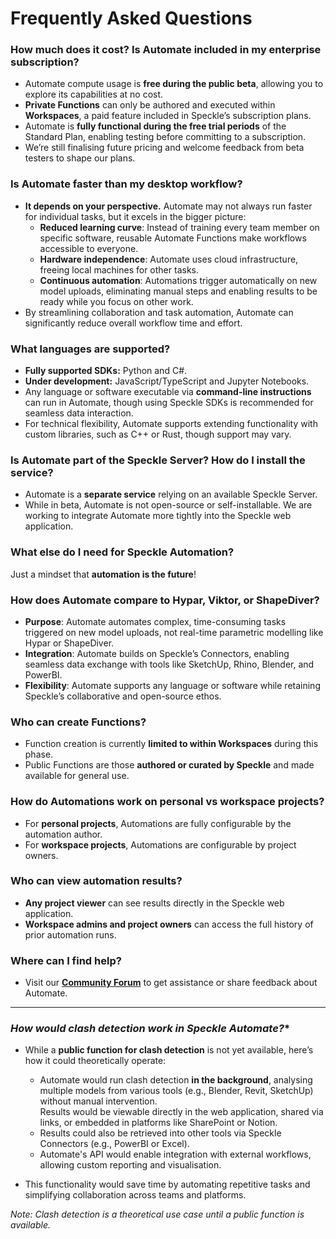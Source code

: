 # Frequently Asked Questions  

### **How much does it cost? Is Automate included in my enterprise subscription?**  
- Automate compute usage is **free during the public beta**, allowing you to explore its capabilities at no cost.  
- **Private Functions** can only be authored and executed within **Workspaces**, a paid feature included in Speckle’s subscription plans.  
- Automate is **fully functional during the free trial periods** of the Standard Plan, enabling testing before committing to a subscription.  
- We’re still finalising future pricing and welcome feedback from beta testers to shape our plans.  

### **Is Automate faster than my desktop workflow?**  
- **It depends on your perspective.** Automate may not always run faster for individual tasks, but it excels in the bigger picture:  
  - **Reduced learning curve**: Instead of training every team member on specific software, reusable Automate Functions make workflows accessible to everyone.  
  - **Hardware independence**: Automate uses cloud infrastructure, freeing local machines for other tasks.  
  - **Continuous automation**: Automations trigger automatically on new model uploads, eliminating manual steps and enabling results to be ready while you focus on other work.  
- By streamlining collaboration and task automation, Automate can significantly reduce overall workflow time and effort.  

### **What languages are supported?**  
- **Fully supported SDKs:** Python and C#.  
- **Under development:** JavaScript/TypeScript and Jupyter Notebooks.  
- Any language or software executable via **command-line instructions** can run in Automate, though using Speckle SDKs is recommended for seamless data interaction.  
- For technical flexibility, Automate supports extending functionality with custom libraries, such as C++ or Rust, though support may vary.  

### **Is Automate part of the Speckle Server? How do I install the service?**  
- Automate is a **separate service** relying on an available Speckle Server.  
- While in beta, Automate is not open-source or self-installable. We are working to integrate Automate more tightly into the Speckle web application.  

### **What else do I need for Speckle Automation?**  
Just a mindset that **automation is the future**!  

### **How does Automate compare to Hypar, Viktor, or ShapeDiver?**  
- **Purpose**: Automate automates complex, time-consuming tasks triggered on new model uploads, not real-time parametric modelling like Hypar or ShapeDiver.  
- **Integration**: Automate builds on Speckle’s Connectors, enabling seamless data exchange with tools like SketchUp, Rhino, Blender, and PowerBI.  
- **Flexibility**: Automate supports any language or software while retaining Speckle’s collaborative and open-source ethos.  

### **Who can create Functions?**  
- Function creation is currently **limited to within Workspaces** during this phase.  
- Public Functions are those **authored or curated by Speckle** and made available for general use.  

### **How do Automations work on personal vs workspace projects?**  
- For **personal projects**, Automations are fully configurable by the automation author.  
- For **workspace projects**, Automations are configurable by project owners.  

### **Who can view automation results?**  
- **Any project viewer** can see results directly in the Speckle web application.  
- **Workspace admins and project owners** can access the full history of prior automation runs.  

### **Where can I find help?**  
- Visit our [**Community Forum**](https://speckle.community/invites/Fbk5j1wbRW) to get assistance or share feedback about Automate. 

---

### **How would clash detection* work in Speckle Automate?**  
- While a **public function for clash detection** is not yet available, here’s how it could theoretically operate:  
  - Automate would run clash detection **in the background**, analysing multiple models from various tools (e.g., Blender, Revit, SketchUp) without manual intervention.  
  Results would be viewable directly in the web application, shared via links, or embedded in platforms like SharePoint or Notion.  
  - Results could also be retrieved into other tools via Speckle Connectors (e.g., PowerBI or Excel).  
  - Automate's API would enable integration with external workflows, allowing custom reporting and visualisation.  

- This functionality would save time by automating repetitive tasks and simplifying collaboration across teams and platforms.

*Note: Clash detection is a theoretical use case until a public function is available.*  
